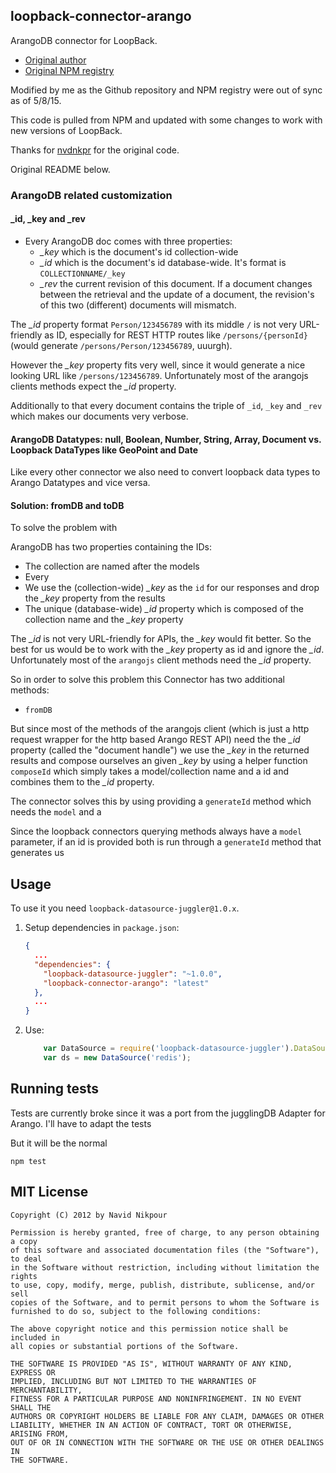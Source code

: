 ## loopback-connector-arango

ArangoDB connector for LoopBack.

- [Original author](https://github.com/nvdnkpr)
- [Original NPM registry](https://www.npmjs.com/package/loopback-connector-arango)

Modified by me as the Github repository and NPM registry were out of sync as of 5/8/15.

This code is pulled from NPM and updated with some changes to work with new versions of LoopBack.

Thanks for [nvdnkpr](https://github.com/nvdnkpr) for the original code.

Original README below.

### ArangoDB related customization
#### _id, _key and _rev
- Every ArangoDB doc comes with three properties:
  - *_key* which is the document's id collection-wide
  - *_id* which is the document's id database-wide. It's format is `COLLECTIONNAME/_key`
  - *_rev* the current revision of this document. If a document changes between the retrieval and the update of a document, the revision's of this two (different) documents will mismatch.

The *_id* property format `Person/123456789` with its middle `/` is not very URL-friendly as ID, especially for REST HTTP routes like `/persons/{personId}` (would generate `/persons/Person/123456789`, uuurgh).

However the *_key* property fits very well, since it would generate a nice looking URL like `/persons/123456789`. Unfortunately most of the arangojs clients methods expect the *_id* property.

Additionally to that every document contains the triple of `_id`, `_key` and `_rev` which makes our documents very verbose.

#### ArangoDB Datatypes: null, Boolean, Number, String, Array, Document vs. Loopback DataTypes like GeoPoint  and Date
Like every other connector we also need to convert loopback data types to Arango Datatypes and vice versa.

#### Solution: fromDB and toDB
To solve the problem with

ArangoDB has two properties containing the IDs:

  - The collection are named after the models
  - Every
  - We use the (collection-wide) *_key* as the `id` for our responses and drop the *_key* property from the results
  - The unique (database-wide) *_id* property which is composed of the collection name and the *_key* property

The *_id* is not very URL-friendly for APIs, the *_key* would fit better. So the best for us would be to work with the *_key* property as id and ignore the *_id*.
Unfortunately most of the `arangojs` client methods need the *_id* property.



So in order to solve this problem this Connector has two additional methods:

   - `fromDB`

But since most of the methods of the arangojs client (which is just a http request wrapper for the http based Arango REST API) need the the *_id* property (called the "document handle") we use the *_key* in the returned results and compose ourselves an given *_key* by using a helper function `composeId` which simply takes a model/collection name and a id and combines them to the *_id* property.



The connector solves this by using providing a `generateId` method which needs the `model` and a

Since the loopback connectors querying methods always have a `model` parameter, if an id is provided both is run through a `generateId` method that generates us


## Usage

To use it you need `loopback-datasource-juggler@1.0.x`.

1. Setup dependencies in `package.json`:

    ```json
    {
      ...
      "dependencies": {
        "loopback-datasource-juggler": "~1.0.0",
        "loopback-connector-arango": "latest"
      },
      ...
    }
    ```

2. Use:

    ```javascript
        var DataSource = require('loopback-datasource-juggler').DataSource;
        var ds = new DataSource('redis');
    ```

## Running tests

Tests are currently broke since it was a port from the jugglingDB Adapter for Arango.
I'll have to adapt the tests

But it will be the normal

    npm test

## MIT License

    Copyright (C) 2012 by Navid Nikpour

    Permission is hereby granted, free of charge, to any person obtaining a copy
    of this software and associated documentation files (the "Software"), to deal
    in the Software without restriction, including without limitation the rights
    to use, copy, modify, merge, publish, distribute, sublicense, and/or sell
    copies of the Software, and to permit persons to whom the Software is
    furnished to do so, subject to the following conditions:

    The above copyright notice and this permission notice shall be included in
    all copies or substantial portions of the Software.

    THE SOFTWARE IS PROVIDED "AS IS", WITHOUT WARRANTY OF ANY KIND, EXPRESS OR
    IMPLIED, INCLUDING BUT NOT LIMITED TO THE WARRANTIES OF MERCHANTABILITY,
    FITNESS FOR A PARTICULAR PURPOSE AND NONINFRINGEMENT. IN NO EVENT SHALL THE
    AUTHORS OR COPYRIGHT HOLDERS BE LIABLE FOR ANY CLAIM, DAMAGES OR OTHER
    LIABILITY, WHETHER IN AN ACTION OF CONTRACT, TORT OR OTHERWISE, ARISING FROM,
    OUT OF OR IN CONNECTION WITH THE SOFTWARE OR THE USE OR OTHER DEALINGS IN
    THE SOFTWARE.

